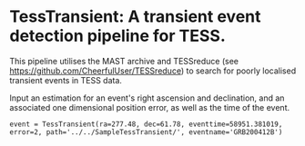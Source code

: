 # TessTransient: A transient event detection pipeline for TESS.

This pipeline utilises the MAST archive and TESSreduce (see https://github.com/CheerfulUser/TESSreduce) to search for poorly localised transient events in TESS data. 

Input an estimation for an event's right ascension and declination, and an associated one dimensional position error, as well as the time of the event. 

```
event = TessTransient(ra=277.48, dec=61.78, eventtime=58951.381019, error=2, path='../../SampleTessTransient/', eventname='GRB200412B')
```
